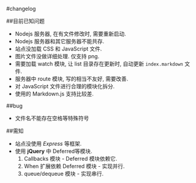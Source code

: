 #changelog

##目前已知问题

* Nodejs 服务器, 在有文件修改时, 需要重新启动.
* Nodejs 服务器和其它服务器不能共存.
* 站点没加载 CSS 和 JavaScript 文件.
* 图片文件没做详细处理. 仅支持 png.
* 需要加载 watch 模块, 让 list 目录存在更新时, 自动更新 `index.markdown` 文件.
* 服务器中 route 模块, 写的相当不友好, 需要改善.
* 对 JavaScript 文件进行合理的模块化拆分.
* 使用的 Markdown.js 支持比较差.


##bug
* 文件名不能存在空格等特殊符号


##需知

* 站点没使用 *Express* 等框架.
* 使用 **jQuery** 中 Deferred等模块.
    1. Callbacks 模块 - Deferred 模块依赖它.
    2. When 扩展依赖 Deferred 模块 - 实现并行.
    3. queue/dequeue 模块 - 实现串行.


